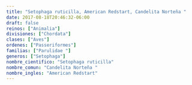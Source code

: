```yaml
---
title: "Setophaga ruticilla, American Redstart, Candelita Norteña "
date: 2017-08-18T20:46:32-06:00
draft: false
reinos: ["Animalia"]
divisiones: ["Chordata"]
clases: ["Aves"]
ordenes: ["Passeriformes"]
familias: ["Parulidae "]
generos: ["Setophaga"]
nombre_cientifico: "Setophaga ruticilla"
nombre_comun: "Candelita Norteña "
nombre_ingles: "American Redstart"
---
```

